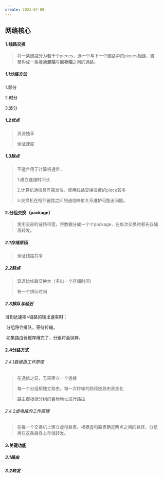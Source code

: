 ```yaml
---
create: 2023-07-08
---
```

## 网络核心

#### 1.线路交换

> 将一条链路分为若干个pieces，选一个与下一个链路中的pieces相连，直至构成一条接通**源端**与**目标端**之间的通路。

##### 1.1分路方法

1.频分

2.时分

3.波分

##### 1.2优点

> 资源独享
>
> 保证速度

##### 1.3缺点

> 不适合用于计算机通信：
>
> 1.建立连接时间长
>
> 2.计算机通信具有突发性，使用线路交换浪费的piece较多
>
> 3.交换机在相邻链路之间的通信映射关系维护可能出问题。



#### 2.分组交换（package）

> 使用全部的链路带宽，将数据分成一个个package，在每次交换时都先存储再转发。

##### 2.1存储原因

> 保证线路共享

##### 2.2缺点

> 延迟比线路交换大（多出一个存储时间）
>
> 有一个排队时间

##### 2.3排队与延迟

当到达速率>链路的输出速率时：

​		分组将会排队，等待传输。

​		如果路由器缓存用完了，分组将会抛弃。

#### 2.4分路方式

###### 2.4.1数据报工作原理

> 在通信之前，无需建立一个连接
>
> 每一个分组都独立路由，每一次传输的路径随路由表变化
>
> 路由器根据分组的目标地址进行路由

###### 2.4.2虚电路的工作原理

> 在每一个交换机上建立虚电路表，根据虚电路表确定两点之间的路径，分组再在这条路径上存储转发。

#### 3.关键功能

##### 3.1路由

##### 3.2转发

